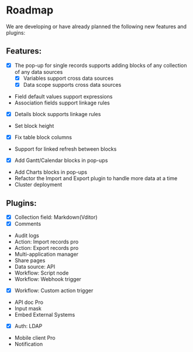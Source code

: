 # Roadmap

We are developing or have already planned the following new features and plugins:

## Features:

- [x] The pop-up for single records supports adding blocks of any collection of any data sources
  - [x] Variables support cross data sources
  - [x] Data scope supports cross data sources
- Field default values support expressions
- Association fields support linkage rules
- [x] Details block supports linkage rules
- Set block height
- [x] Fix table block columns
- Support for linked refresh between blocks
- [x] Add Gantt/Calendar blocks in pop-ups
- Add Charts blocks in pop-ups
- Refactor the Import and Export plugin to handle more data at a time
- Cluster deployment
  
## Plugins:

- [x] Collection field: Markdown(Vditor)
- [x] Comments
- Audit logs
- Action: Import records pro
- Action: Export records pro
- Multi-application manager
- Share pages
- Data source: API
- Workflow: Script node
- Workflow: Webhook trigger
- [x] Workflow: Custom action trigger
- API doc Pro
- Input mask
- Embed External Systems
- [x] Auth: LDAP
- Mobile client Pro
- Notification
